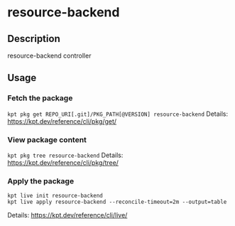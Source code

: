 # resource-backend

## Description
resource-backend controller

## Usage

### Fetch the package
`kpt pkg get REPO_URI[.git]/PKG_PATH[@VERSION] resource-backend`
Details: https://kpt.dev/reference/cli/pkg/get/

### View package content
`kpt pkg tree resource-backend`
Details: https://kpt.dev/reference/cli/pkg/tree/

### Apply the package
```
kpt live init resource-backend
kpt live apply resource-backend --reconcile-timeout=2m --output=table
```
Details: https://kpt.dev/reference/cli/live/
